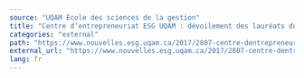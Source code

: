 ```yaml
---
source: "UQAM École des sciences de la gestion"
title: "Centre d’entrepreneuriat ESG UQAM : dévoilement des lauréats du concours « Mon Entreprise »"
categories: "external"
path: "https://www.nouvelles.esg.uqam.ca/2017/2807-centre-dentrepreneuriat-esg-uqam-devoilement-laureats-concours-mon-entreprise"
external_url: "https://www.nouvelles.esg.uqam.ca/2017/2807-centre-dentrepreneuriat-esg-uqam-devoilement-laureats-concours-mon-entreprise"
lang: fr
---
```

